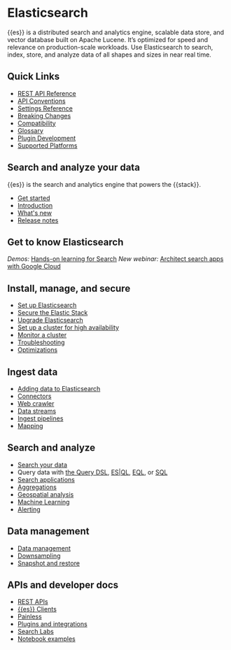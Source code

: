 # Elasticsearch

{{es}} is a distributed search and analytics engine, scalable data store, and vector database built on Apache Lucene. It’s optimized for speed and relevance on production-scale workloads. Use Elasticsearch to search, index, store, and analyze data of all shapes and sizes in near real time.

## Quick Links

- [REST API Reference](./rest-apis/index.md)
- [API Conventions](./rest-apis/api-conventions.md)
- [Settings Reference](https://www.elastic.co/guide/en/elasticsearch/reference/current/settings.html)
- [Breaking Changes](https://www.elastic.co/guide/en/elasticsearch/reference/current/breaking-changes.html)
- [Compatibility](./rest-apis/compatibility.md)
- [Glossary](https://www.elastic.co/guide/en/elasticsearch/reference/current/glossary.html)
- [Plugin Development](https://www.elastic.co/guide/en/elasticsearch/plugins/current/index.html)
- [Supported Platforms](https://www.elastic.co/support/matrix#matrix_jvm)

## Search and analyze your data

{{es}} is the search and analytics engine that powers the {{stack}}.

- [Get started](https://www.elastic.co/docs/get-started)
- [Introduction](https://www.elastic.co/docs/get-started)
- [What's new](https://www.elastic.co/docs/release-notes/elasticsearch)
- [Release notes](https://www.elastic.co/docs/release-notes/elasticsearch)

## Get to know Elasticsearch

_Demos:_ [Hands-on learning for Search](https://www.elastic.co/demo-gallery?solutions=search&features=null&type=hands-on-learning)
_New webinar:_ [Architect search apps with Google Cloud](https://www.elastic.co/virtual-events/architecting-search-apps-on-google-cloud)

## Install, manage, and secure

* [Set up Elasticsearch](docs-content://deploy-manage/deploy/self-managed/installing-elasticsearch.md)
* [Secure the Elastic Stack](docs-content://deploy-manage/security.md)
* [Upgrade Elasticsearch](docs-content://deploy-manage/upgrade/deployment-or-cluster.md)
* [Set up a cluster for high availability](docs-content://deploy-manage/tools.md)
* [Monitor a cluster](docs-content://deploy-manage/monitor/cloud-health-perf.md)
* [Troubleshooting](docs-content://troubleshoot/elasticsearch.md)
* [Optimizations](docs-content://deploy-manage/production-guidance/optimize-performance.md)

## Ingest data

* [Adding data to Elasticsearch](docs-content://manage-data/ingest.md)
* [Connectors](https://www.elastic.co/docs/reference/search-connectors)
* [Web crawler](https://www.elastic.co/search-labs/blog/elastic-open-crawler-release)
* [Data streams](docs-content://manage-data/data-store/data-streams.md)
* [Ingest pipelines](docs-content://manage-data/ingest/transform-enrich/ingest-pipelines.md)
* [Mapping](docs-content://manage-data/data-store/mapping.md)

## Search and analyze

* [Search your data](docs-content://solutions/search/querying-for-search.md)
* Query data with [the Query DSL](docs-content://explore-analyze/query-filter/languages/querydsl.md), [ES|QL](docs-content://explore-analyze/query-filter/languages/esql.md), [EQL](docs-content://explore-analyze/query-filter/languages/eql.md), or [SQL](docs-content://explore-analyze/query-filter/languages/sql.md)
* [Search applications](docs-content://solutions/search/search-applications.md)
* [Aggregations](docs-content://explore-analyze/query-filter/aggregations.md)
* [Geospatial analysis](docs-content://explore-analyze/geospatial-analysis.md)
* [Machine Learning](docs-content://explore-analyze/machine-learning.md)
* [Alerting](docs-content://explore-analyze/alerts-cases.md)

## Data management

* [Data management](docs-content://manage-data/lifecycle.md)
* [Downsampling](docs-content://manage-data/lifecycle.md)
* [Snapshot and restore](docs-content://deploy-manage/tools/snapshot-and-restore.md)

## APIs and developer docs

* [REST APIs](https://www.elastic.co/docs/reference/elasticsearch/rest-apis)
* [{{es}} Clients](https://www.elastic.co/docs/reference/elasticsearch-clients)
* [Painless](https://www.elastic.co/docs/reference/scripting-languages/painless/painless)
* [Plugins and integrations](https://www.elastic.co/docs/reference/elasticsearch/plugins)
* [Search Labs](https://www.elastic.co/search-labs)
* [Notebook examples](https://www.elastic.co/search-labs/tutorials/examples)